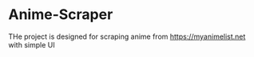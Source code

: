 # Anime-Scraper
THe project is designed for scraping anime from https://myanimelist.net with simple UI
